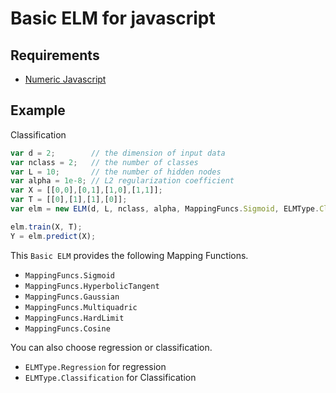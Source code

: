 Basic ELM for javascript
========================

## Requirements
- [Numeric Javascript](http://www.numericjs.com/)

## Example
Classification
```js
var d = 2;        // the dimension of input data
var nclass = 2;   // the number of classes 
var L = 10;       // the number of hidden nodes
var alpha = 1e-8; // L2 regularization coefficient
var X = [[0,0],[0,1],[1,0],[1,1]];
var T = [[0],[1],[1],[0]];
var elm = new ELM(d, L, nclass, alpha, MappingFuncs.Sigmoid, ELMType.Classification);

elm.train(X, T);
Y = elm.predict(X);
```

This `Basic ELM` provides the following Mapping Functions.
- `MappingFuncs.Sigmoid`
- `MappingFuncs.HyperbolicTangent`
- `MappingFuncs.Gaussian`
- `MappingFuncs.Multiquadric`
- `MappingFuncs.HardLimit`
- `MappingFuncs.Cosine`

You can also choose regression or classification.
- `ELMType.Regression` for regression
- `ELMType.Classification` for Classification

